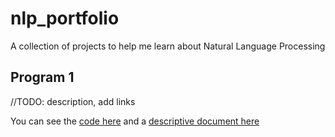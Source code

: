 # nlp_portfolio
A collection of projects to help me learn about Natural Language Processing

## Program 1
//TODO: description, add links

You can see the [code here]() and a [descriptive document here]()
